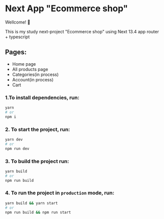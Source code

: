 # Next App "Ecommerce shop"

Wellcome! 🚀

This is my study next-project "Ecommerce shop" using Next 13.4 app router + typescript

## Pages:

-   Home page
-   All products page
-   Categories(in process)
-   Account(in process)
-   Cart

### 1.To install dependencies, run:

```sh
yarn
# or
npm i
```

### 2. To start the project, run:

```sh
yarn dev
# or
npm run dev
```

### 3. To build the project run:

```sh
yarn build
# or
npm run build
```

### 4. To run the project in `production` mode, run:

```sh
yarn build && yarn start
# or
npm run build && npm run start
```
